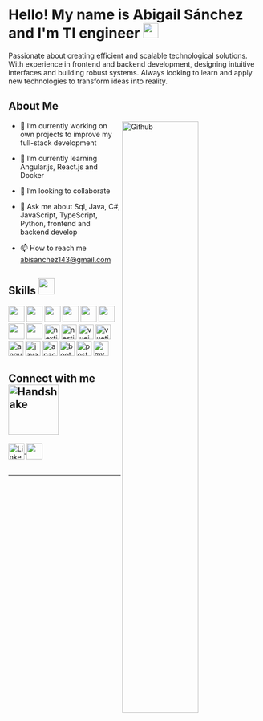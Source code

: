 <h1> Hello! My name is Abigail Sánchez and I'm TI engineer <img src = "https://raw.githubusercontent.com/MartinHeinz/MartinHeinz/master/wave.gif" width = 30px> </h1>
<p align='center'>
</p>

<div size='20px'> Passionate about creating efficient and scalable technological solutions. With experience in frontend and backend development, designing intuitive interfaces and building robust systems. Always looking to learn and apply new technologies to transform ideas into reality. 
</div>

<h2> About Me </h2>

<img width="55%" align="right" alt="Github" src="https://raw.githubusercontent.com/onimur/.github/master/.resources/git-header.svg" />

- 🔭 I’m currently working on own projects to improve my full-stack development
  
- 🌱 I’m currently learning Angular.js, React.js and Docker
  
- 👯 I’m looking to collaborate
  
- 💬 Ask me about Sql, Java, C#, JavaScript, TypeScript, Python, frontend and backend develop
  
- 📫 How to reach me abisanchez143@gmail.com

<h2> Skills <img src = "https://media2.giphy.com/media/QssGEmpkyEOhBCb7e1/giphy.gif?cid=ecf05e47a0n3gi1bfqntqmob8g9aid1oyj2wr3ds3mg700bl&rid=giphy.gif" width = 32px> </h2>
<div>
<img width ='32px' src ='https://raw.githubusercontent.com/rahulbanerjee26/githubAboutMeGenerator/main/icons/python.svg'>
<img width ='32px' src ='https://raw.githubusercontent.com/rahulbanerjee26/githubAboutMeGenerator/main/icons/reactjs.svg'>
<img width ='32px' src ='https://raw.githubusercontent.com/rahulbanerjee26/githubAboutMeGenerator/main/icons/javascript.svg'> 
<img width ='32px' src ='https://raw.githubusercontent.com/rahulbanerjee26/githubAboutMeGenerator/main/icons/cpp.svg'> 
<img width ='32px' src ='https://raw.githubusercontent.com/rahulbanerjee26/githubAboutMeGenerator/main/icons/sqlite.svg'> 
<img width ='32px' src ='https://raw.githubusercontent.com/rahulbanerjee26/githubAboutMeGenerator/main/icons/css.svg'> 
<img width ='32px' src ='https://raw.githubusercontent.com/rahulbanerjee26/githubAboutMeGenerator/main/icons/html.svg'> 
<img width ='32px' src ='https://raw.githubusercontent.com/rahulbanerjee26/githubAboutMeGenerator/main/icons/csharp.svg'>
<img src="https://cdn.jsdelivr.net/gh/devicons/devicon/icons/nextjs/nextjs-original.svg" height="30" alt="nextjs logo"  />
<img src="https://cdn.jsdelivr.net/gh/devicons/devicon/icons/nestjs/nestjs-original.svg" height="30" alt="nestjs logo"  />
<img src="https://cdn.jsdelivr.net/gh/devicons/devicon/icons/vuejs/vuejs-original.svg" height="30" alt="vuejs logo"  />
<img src="https://cdn.jsdelivr.net/gh/devicons/devicon/icons/vuetify/vuetify-original.svg" height="30" alt="vuetify logo"  />
<img src="https://cdn.jsdelivr.net/gh/devicons/devicon/icons/angularjs/angularjs-original.svg" height="30" alt="angularjs logo"  />
<img src="https://cdn.jsdelivr.net/gh/devicons/devicon/icons/java/java-original.svg" height="30" alt="java logo"  />
<img src="https://cdn.jsdelivr.net/gh/devicons/devicon/icons/apache/apache-original.svg" height="30" alt="apache logo"  />
<img src="https://cdn.jsdelivr.net/gh/devicons/devicon/icons/bootstrap/bootstrap-original.svg" height="30" alt="bootstrap logo"  />
<img src="https://cdn.jsdelivr.net/gh/devicons/devicon/icons/postgresql/postgresql-original.svg" height="30" alt="postgresql logo"  />
<img src="https://cdn.jsdelivr.net/gh/devicons/devicon/icons/mysql/mysql-original.svg" height="30" alt="mysql logo"  />
</div>


<h2>Connect with me <img src="https://raw.githubusercontent.com/ShahriarShafin/ShahriarShafin/main/Assets/handshake.gif" width="100px" alt="Handshake"></h2>
<a href="https://www.linkedin.com/in/abi-sanchez" target="_blank" rel="noreferrer">
  <img width="32px" align="center" src="https://raw.githubusercontent.com/rahulbanerjee26/githubAboutMeGenerator/main/icons/linked-in-alt.svg" alt="LinkedIn">
</a> 
<a href = 'https://github.com/Abvvs'> <img width = '32px' align= 'center' src="https://raw.githubusercontent.com/rahulbanerjee26/githubAboutMeGenerator/main/icons/github.svg"/></a>
  
<br>

<br>


-----
